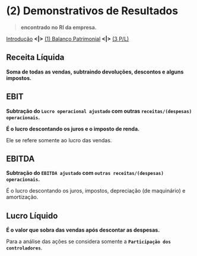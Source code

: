 # (2) Demonstrativos de Resultados 
> **encontrado no RI da empresa.**

[Introdução](./README.md) **<|>** [(1) Balanço Patrimonial](./1_balanco_patrimonial.md) **<|>** [(3 P/L)](./3_pl.md)

## Receita Líquida
**Soma de todas as vendas, subtraindo devoluções, descontos e alguns impostos.**

## EBIT
**Subtração do `Lucro operacional ajustado` com outras `receitas/(despesas) operacionais`.**

**É o lucro descontando os juros e o imposto de renda.**

Ele se refere somente ao lucro das vendas.

## EBITDA
**Subtração do `EBITDA ajustado` com `outras receitas/(despesas) operacionais`.**

É o lucro descontando os juros, impostos, depreciação (de maquinário) e amortização.

## Lucro Líquido
**É o valor que sobra das vendas após descontar as despesas.**

Para a análise das ações se considera somente a **`Participação dos controladores`**.